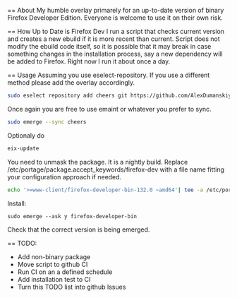 == About
My humble overlay primarely for an up-to-date version of binary Firefox Developer Edition. Everyone is welcome to use it on their own risk.

== How Up to Date is Firefox Dev
I run a script that checks current version and creates a new ebuild if it is more recent than current.
Script does not modify the ebuild code itself, so it is possible that it may break in case something changes in the installation process, say a new dependency will be added to Firefox.
Right now I run it about once a day.

== Usage
Assuming you use eselect-repository. If you use a different method please add the overlay accordingly.
```bash
sudo eselect repository add cheers git https://github.com/AlexDumanskiy/gentoo-overlay.git
```
Once again you are free to use emaint or whatever you prefer to sync.
```bash
sudo emerge --sync cheers
```
Optionaly do
```bash
eix-update
```
You need to unmask the package. It is a nightly build. Replace /etc/portage/package.accept_keywords/firefox-dev with a file name fitting your configuration approach if needed.
```bash
echo '>=www-client/firefox-developer-bin-132.0 ~amd64'| tee -a /etc/portage/package.accept_keywords/firefox-dev
```
Install:
```
sudo emerge --ask y firefox-developer-bin
```
Check that the correct version is being emerged.

== TODO:
- Add non-binary package
- Move script to github CI
- Run CI on an a defined schedule
- Add installation test to CI
- Turn this TODO list into github Issues
